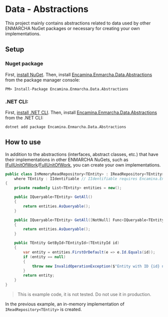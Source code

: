 ﻿# Data - Abstractions

This project mainly contains abstractions related to data used by other ENMARCHA NuGet packages or necessary for creating your own implementations.

## Setup

### Nuget package

First, [install NuGet](http://docs.nuget.org/docs/start-here/installing-nuget). Then, install [Encamina.Enmarcha.Data.Abstractions](https://www.nuget.org/packages/Encamina.Enmarcha.Data.Abstractions) from the package manager console:

    PM> Install-Package Encamina.Enmarcha.Data.Abstractions

### .NET CLI:

First, [install .NET CLI](https://learn.microsoft.com/en-us/dotnet/core/tools/). Then, install [Encamina.Enmarcha.Data.Abstractions](https://www.nuget.org/packages/Encamina.Enmarcha.Data.Abstractions) from the .NET CLI:

    dotnet add package Encamina.Enmarcha.Data.Abstractions

## How to use

In addition to the abstractions (interfaces, abstract classes, etc.) that have their implementations in other ENMARCHA NuGets, such as [IFullUnitOfWork](./IFullUnitOfWork.cs)/[FullUnitOfWork](../Encamina.Enmarcha.Data.EntityFramework/FullUnitOfWork.cs), you can create your own implementations.
 
```csharp
public class InMemoryReadRepository<TEntity> : IReadRepository<TEntity> 
    where TEntity : IIdentifiable // IIdentifiable requires Encamina.Enmarcha.Entities.Abstractions nuget
{
    private readonly List<TEntity> entities = new();

    public IQueryable<TEntity> GetAll()
    {
        return entities.AsQueryable();
    }

    public IQueryable<TEntity> GetAll([NotNull] Func<IQueryable<TEntity>, IQueryable<TEntity>> queryFunction)
    {
        return entities.AsQueryable();
    }

    public TEntity GetById<TEntityId>(TEntityId id)
    {
        var entity = entities.FirstOrDefault(e => e.Id.Equals(id));
        if (entity == null)
        {
            throw new InvalidOperationException($"Entity with ID {id} not found.");
        }
        return entity;
    }
} 
```
> This is example code, it is not tested. Do not use it in production.

In the previous example, an in-memory implementation of `IReadRepository<TEntity>` is created.